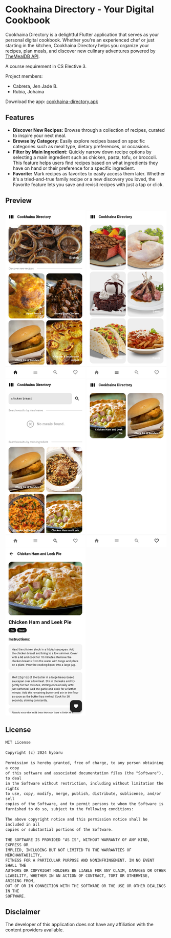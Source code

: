 # Cookhaina Directory - Your Digital Cookbook
Cookhaina Directory is a delightful Flutter application that serves as your personal digital cookbook. Whether you're an experienced chef or just starting in the kitchen, Cookhaina Directory helps you organize your recipes, plan meals, and discover new culinary adventures powered by [TheMealDB API](https://www.themealdb.com/).

A course requirement in CS Elective 3.

Project members:
* Cabrera, Jen Jade B.
* Rubia, Johaina

Download the app: [cookhaina-directory.apk](https://github.com/monoaru/cookhaina-directory-flutter/releases/download/v1.0.0/cookhaina-directory.apk)

## Features
* **Discover New Recipes:** Browse through a collection of recipes, curated to inspire your next meal.
* **Browse by Category:** Easily explore recipes based on specific categories such as meal type, dietary preferences, or occasions.
* **Filter by Main Ingredient:** Quickly narrow down recipe options by selecting a main ingredient such as chicken, pasta, tofu, or broccoli. This feature helps users find recipes based on what ingredients they have on hand or their preference for a specific ingredient.
* **Favorite:** Mark recipes as favorites to easily access them later. Whether it's a tried-and-true family recipe or a new discovery you loved, the Favorite feature lets you save and revisit recipes with just a tap or click.

## Preview
<p float="left">
  <img src="previews/1.jpg" width="250" />
  <img src="previews/2.jpg" width="250" />
  <img src="previews/3.jpg" width="250" />
  <img src="previews/4.jpg" width="250" />
  <img src="previews/5.jpg" width="250" />
</p>

## License
```
MIT License

Copyright (c) 2024 hyoaru

Permission is hereby granted, free of charge, to any person obtaining a copy
of this software and associated documentation files (the "Software"), to deal
in the Software without restriction, including without limitation the rights
to use, copy, modify, merge, publish, distribute, sublicense, and/or sell
copies of the Software, and to permit persons to whom the Software is
furnished to do so, subject to the following conditions:

The above copyright notice and this permission notice shall be included in all
copies or substantial portions of the Software.

THE SOFTWARE IS PROVIDED "AS IS", WITHOUT WARRANTY OF ANY KIND, EXPRESS OR
IMPLIED, INCLUDING BUT NOT LIMITED TO THE WARRANTIES OF MERCHANTABILITY,
FITNESS FOR A PARTICULAR PURPOSE AND NONINFRINGEMENT. IN NO EVENT SHALL THE
AUTHORS OR COPYRIGHT HOLDERS BE LIABLE FOR ANY CLAIM, DAMAGES OR OTHER
LIABILITY, WHETHER IN AN ACTION OF CONTRACT, TORT OR OTHERWISE, ARISING FROM,
OUT OF OR IN CONNECTION WITH THE SOFTWARE OR THE USE OR OTHER DEALINGS IN THE
SOFTWARE.
```

## Disclaimer
The developer of this application does not have any affiliation with the content providers available.
